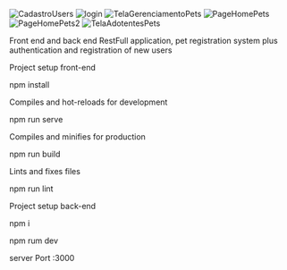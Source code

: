 ![CadastroUsers](https://user-images.githubusercontent.com/74667076/161403812-bfcd7dc9-2d26-4942-b6f5-7e81b9ee2a59.png)
![login](https://user-images.githubusercontent.com/74667076/161403813-2b37e663-2f20-42fb-bbee-d2f3145696eb.png)
![TelaGerenciamentoPets](https://user-images.githubusercontent.com/74667076/161403818-63e8334f-5a5a-4008-8995-021f020c5467.png)
![PageHomePets](https://user-images.githubusercontent.com/74667076/161403814-87863fbd-4ff2-4256-b5e4-47b80d0a8c0f.png)
![PageHomePets2](https://user-images.githubusercontent.com/74667076/161403816-51476c44-69bd-4d39-a2f4-9a579ad0caed.png)
![TelaAdotentesPets](https://user-images.githubusercontent.com/74667076/161403817-95416117-f6e4-4423-9355-6547d6fe40d6.png)

Front end and back end RestFull application, pet registration system plus authentication and registration of new users

Project setup
front-end

npm install

Compiles and hot-reloads for development

npm run serve

Compiles and minifies for production

npm run build

Lints and fixes files

npm run lint

Project setup
back-end

npm i

npm rum dev

server Port :3000




